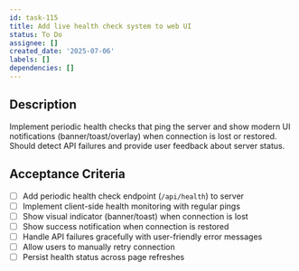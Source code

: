 ```yaml
---
id: task-115
title: Add live health check system to web UI
status: To Do
assignee: []
created_date: '2025-07-06'
labels: []
dependencies: []
---
```


## Description

Implement periodic health checks that ping the server and show modern UI notifications (banner/toast/overlay) when connection is lost or restored. Should detect API failures and provide user feedback about server status.

## Acceptance Criteria

- [ ] Add periodic health check endpoint (`/api/health`) to server
- [ ] Implement client-side health monitoring with regular pings
- [ ] Show visual indicator (banner/toast) when connection is lost
- [ ] Show success notification when connection is restored
- [ ] Handle API failures gracefully with user-friendly error messages
- [ ] Allow users to manually retry connection
- [ ] Persist health status across page refreshes
